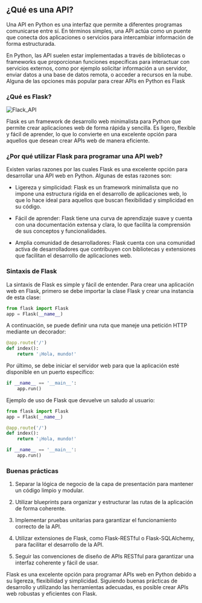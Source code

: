 ## **¿Qué es una API?**

Una API en Python es una interfaz que permite a diferentes programas comunicarse entre sí. En términos simples, una API actúa como un puente que conecta dos aplicaciones o servicios para intercambiar información de forma estructurada.

En Python, las API suelen estar implementadas a través de bibliotecas o frameworks que proporcionan funciones específicas para interactuar con servicios externos, como por ejemplo solicitar información a un servidor, enviar datos a una base de datos remota, o acceder a recursos en la nube. Alguna de las opciones más popular para crear APIs en Python es Flask

### ¿Qué es Flask?

![Flack_API](https://datascientest.com/es/wp-content/uploads/sites/7/2024/01/api_flask_blog_4-91-768x422-1.png)

Flask es un framework de desarrollo web minimalista para Python que permite crear aplicaciones web de forma rápida y sencilla. Es ligero, flexible y fácil de aprender, lo que lo convierte en una excelente opción para aquellos que desean crear APIs web de manera eficiente.

### ¿Por qué utilizar Flask para programar una API web?

Existen varias razones por las cuales Flask es una excelente opción para desarrollar una API web en Python. Algunas de estas razones son:

* Ligereza y simplicidad: Flask es un framework minimalista que no impone una estructura rígida en el desarrollo de aplicaciones web, lo que lo hace ideal para aquellos que buscan flexibilidad y simplicidad en su código.

* Fácil de aprender: Flask tiene una curva de aprendizaje suave y cuenta con una documentación extensa y clara, lo que facilita la comprensión de sus conceptos y funcionalidades.

* Amplia comunidad de desarrolladores: Flask cuenta con una comunidad activa de desarrolladores que contribuyen con bibliotecas y extensiones que facilitan el desarrollo de aplicaciones web.

### Sintaxis de Flask

La sintaxis de Flask es simple y fácil de entender. Para crear una aplicación web en Flask, primero se debe importar la clase Flask y crear una instancia de esta clase:

```python
from flask import Flask
app = Flask(__name__)
```

A continuación, se puede definir una ruta que maneje una petición HTTP mediante un decorador:

```python
@app.route('/')
def index():
    return '¡Hola, mundo!'
```

Por último, se debe iniciar el servidor web para que la aplicación esté disponible en un puerto específico:

```python
if __name__ == '__main__':
    app.run()
```

Ejemplo de uso de Flask que devuelve un saludo al usuario:

```python
from flask import Flask
app = Flask(__name__)

@app.route('/')
def index():
    return '¡Hola, mundo!'

if __name__ == '__main__':
    app.run()
```

### Buenas prácticas 

1. Separar la lógica de negocio de la capa de presentación para mantener un código limpio y modular.

2. Utilizar blueprints para organizar y estructurar las rutas de la aplicación de forma coherente.

3. Implementar pruebas unitarias para garantizar el funcionamiento correcto de la API.

4. Utilizar extensiones de Flask, como Flask-RESTful o Flask-SQLAlchemy, para facilitar el desarrollo de la API.

5. Seguir las convenciones de diseño de APIs RESTful para garantizar una interfaz coherente y fácil de usar.

Flask es una excelente opción para programar APIs web en Python debido a su ligereza, flexibilidad y simplicidad. Siguiendo buenas prácticas de desarrollo y utilizando las herramientas adecuadas, es posible crear APIs web robustas y eficientes con Flask.